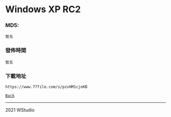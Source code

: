 # Windows XP RC2
### MD5:
`暂无` 
### 發佈時間
`暂无`
### 下載地址
`https://www.77file.com/s/pzvHM1cjoKB`
   
[`Back`](../)   
   
----------------------------------
2021 WStudio 
